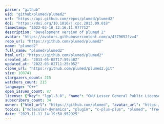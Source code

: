 ```yaml
---
parser: "github"
uid: "github/plumed/plumed2"
url: "https://api.github.com/repos/plumed/plumed2"
doi: "https://doi.org/10.1016/j.cpc.2013.09.018"
timestamp: "2022-03-10 12:16:11.977712"
description: "Development version of plumed 2"
avatar: "https://avatars.githubusercontent.com/u/4379652?v=4"
repo_url: "https://github.com/plumed/plumed2"
name: "plumed2"
full_name: "plumed/plumed2"
html_url: "https://github.com/plumed/plumed2"
created_at: "2013-05-08T17:59:40Z"
updated_at: "2022-03-02T11:25:05Z"
clone_url: "https://github.com/plumed/plumed2.git"
size: 180741
stargazers_count: 215
watchers_count: 215
language: "C++"
open_issues_count: 87
license: {"key": "lgpl-3.0", "name": "GNU Lesser General Public License v3.0", "spdx_id": "LGPL-3.0", "url": "https://api.github.com/licenses/lgpl-3.0", "node_id": "MDc6TGljZW5zZTEy"}
subscribers_count: 34
owner: {"html_url": "https://github.com/plumed", "avatar_url": "https://avatars.githubusercontent.com/u/4379652?v=4", "login": "plumed", "type": "Organization"}
topics: ["molecular-dynamics", "plugin", "c-plus-plus", "plumed", "free-energy", "plumed2", "enhanced-sampling", "trajectory-analysis"]
date: "2023-11-11 14:19:50.952925"
---
```


